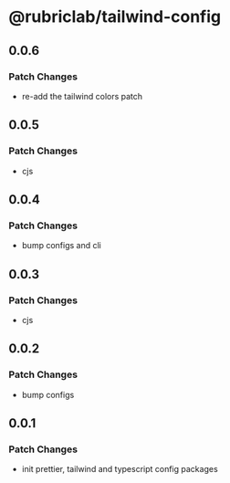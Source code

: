# @rubriclab/tailwind-config

## 0.0.6

### Patch Changes

- re-add the tailwind colors patch

## 0.0.5

### Patch Changes

- cjs

## 0.0.4

### Patch Changes

- bump configs and cli

## 0.0.3

### Patch Changes

- cjs

## 0.0.2

### Patch Changes

- bump configs

## 0.0.1

### Patch Changes

- init prettier, tailwind and typescript config packages
